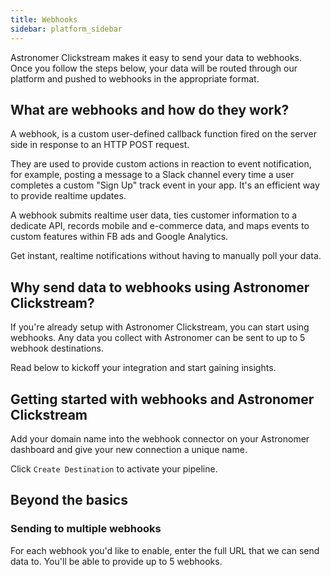 ```yaml
---
title: Webhooks
sidebar: platform_sidebar
---
```

Astronomer Clickstream makes it easy to send your data to webhooks. Once you follow the steps below, your data will be routed through our platform and pushed to webhooks in the appropriate format.

## What are webhooks and how do they work?

A webhook, is a custom user-defined callback function fired on the server side in response to an HTTP POST request.

They are used to provide custom actions in reaction to event notification, for example, posting a message to a Slack channel every time a user completes a custom "Sign Up" track event in your app. It's an efficient way to provide realtime updates.

A webhook submits realtime user data, ties customer information to a dedicate API, records mobile and e-commerce data, and maps events to custom features within FB ads and Google Analytics.

Get instant, realtime notifications without having to manually poll your data.  

## Why send data to webhooks using Astronomer Clickstream?

If you're already setup with Astronomer Clickstream,  you can start using webhooks. Any data you collect with Astronomer can be sent to up to 5 webhook destinations.

Read below to kickoff your integration and start gaining insights.

## Getting started with webhooks and Astronomer Clickstream

Add your domain name into the webhook connector on your Astronomer dashboard and give your new connection a unique name.

Click `Create Destination` to activate your pipeline.

## Beyond the basics

### Sending to multiple webhooks

For each webhook you'd like to enable, enter the full URL that we can send data to. You'll be able to provide up to 5 webhooks.

